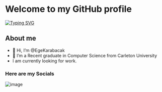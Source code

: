 # Welcome to my GitHub profile

[![Typing SVG](https://readme-typing-svg.demolab.com?font=Montserrat&weight=800&pause=1000&color=3190F7&center=true&random=false&width=435&lines=Hello+there+%F0%9F%91%8B;I'm+Ege+Karabacak)](https://git.io/typing-svg)

## About me
- 👋 Hi, I’m @EgeKarabacak
- 👀 I’m a Recent graduate in Computer Science from Carleton University
- I am currently looking for work.
### Here are my Socials

![image]({https://img.shields.io/badge/LinkedIn-0077B5?style=for-the-badge&logo=linkedin&logoColor=white})


  


<!---
EgeKarabacak/EgeKarabacak is a ✨ special ✨ repository because its `README.md` (this file) appears on your GitHub profile.
You can click the Preview link to take a look at your changes.
--->
